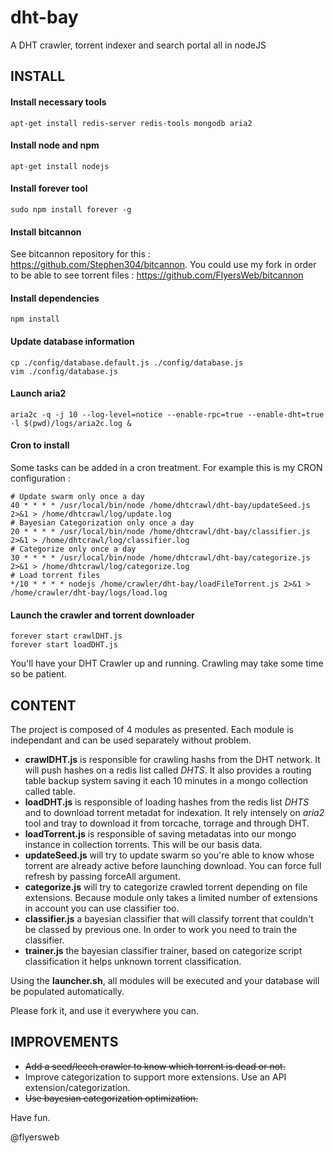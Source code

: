 # dht-bay
A DHT crawler, torrent indexer and search portal all in nodeJS

INSTALL
-------

#### Install necessary tools

```
apt-get install redis-server redis-tools mongodb aria2
```

#### Install node and npm

```
apt-get install nodejs
```

#### Install forever tool

```
sudo npm install forever -g
```

#### Install bitcannon

See bitcannon repository for this : https://github.com/Stephen304/bitcannon. 
You could use my fork in order to be able to see torrent files : https://github.com/FlyersWeb/bitcannon

#### Install dependencies

```
npm install
```

#### Update database information

```
cp ./config/database.default.js ./config/database.js
vim ./config/database.js
```

#### Launch aria2

```
aria2c -q -j 10 --log-level=notice --enable-rpc=true --enable-dht=true -l $(pwd)/logs/aria2c.log &
```

#### Cron to install

Some tasks can be added in a cron treatment. For example this is my CRON configuration :

```
# Update swarm only once a day
40 * * * * /usr/local/bin/node /home/dhtcrawl/dht-bay/updateSeed.js 2>&1 > /home/dhtcrawl/log/update.log
# Bayesian Categorization only once a day
20 * * * * /usr/local/bin/node /home/dhtcrawl/dht-bay/classifier.js 2>&1 > /home/dhtcrawl/log/classifier.log
# Categorize only once a day
30 * * * * /usr/local/bin/node /home/dhtcrawl/dht-bay/categorize.js 2>&1 > /home/dhtcrawl/log/categorize.log
# Load torrent files
*/10 * * * * nodejs /home/crawler/dht-bay/loadFileTorrent.js 2>&1 > /home/crawler/dht-bay/logs/load.log
```

#### Launch the crawler and torrent downloader

```
forever start crawlDHT.js
forever start loadDHT.js
```

You'll have your DHT Crawler up and running. Crawling may take some time so be patient.


CONTENT
-------

The project is composed of 4 modules as presented. Each module is independant and can be used separately without problem.

+  **crawlDHT.js** is responsible for crawling hashs from the DHT network. It will push hashes on a redis list called *DHTS*. It also provides a routing table backup system saving it each 10 minutes in a mongo collection called table.
+  **loadDHT.js** is responsible of loading hashes from the redis list *DHTS* and to download torrent metadat for indexation. It rely intensely on *aria2* tool and tray to download it from torcache, torrage and through DHT.
+  **loadTorrent.js** is responsible of saving metadatas into our mongo instance in collection torrents. This will be our basis data.
+  **updateSeed.js** will try to update swarm so you're able to know whose torrent are already active before launching download. You can force full refresh by passing forceAll argument.
+  **categorize.js** will try to categorize crawled torrent depending on file extensions. Because module only takes a limited number of extensions in account you can use classifier too.
+  **classifier.js** a bayesian classifier that will classify torrent that couldn't be classed by previous one. In order to work you need to train the classifier.
+  **trainer.js** the bayesian classifier trainer, based on categorize script classification it helps unknown torrent classification.

Using the **launcher.sh**, all modules will be executed and your database will be populated automatically.

Please fork it, and use it everywhere you can.

IMPROVEMENTS
------------

+ <s>Add a seed/leech crawler to know which torrent is dead or not.</s>
+ Improve categorization to support more extensions. Use an API extension/categorization.
+ <s>Use bayesian categorization optimization.</s>

Have fun.

@flyersweb
